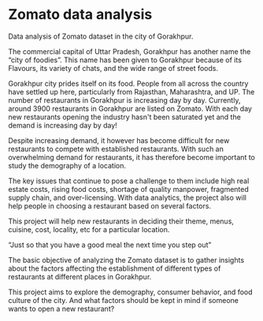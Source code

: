 # Zomato data analysis
 Data analysis of Zomato dataset in the city of Gorakhpur.

The commercial capital of Uttar Pradesh, Gorakhpur has another name the “city of foodies”. This name has been given to Gorakhpur because of its Flavours, its variety of chats, and  the wide range of street foods.

Gorakhpur city prides itself on its food. People from all across the country have settled up here, particularly from Rajasthan, Maharashtra, and UP. The number of restaurants in Gorakhpur is increasing day by day. Currently, around 3900 restaurants in Gorakhpur are listed on Zomato. With each day new restaurants opening the industry hasn't been saturated yet and the demand is increasing day by day!

Despite increasing demand, it however has become difficult for new restaurants to compete with established restaurants. With such an overwhelming demand for restaurants, it has therefore become important to study the demography of a location.

The key issues that continue to pose a challenge to them include high real estate costs, rising food costs, shortage of quality manpower, fragmented supply chain, and over-licensing. With data analytics, the project also will help people in choosing a restaurant based on several factors.

This project will help new restaurants in deciding their theme, menus, cuisine, cost, locality, etc for a particular location.

“Just so that you have a good meal the next time you step out”

The basic objective of analyzing the Zomato dataset is to gather insights about the factors affecting the establishment of different types of restaurants at different places in Gorakhpur.

This project aims to explore the demography, consumer behavior, and food culture of the city. And what factors should be kept in mind if someone wants to open a new restaurant?
